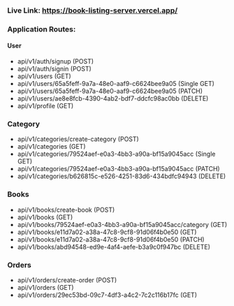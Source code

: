 ### Live Link: https://book-listing-server.vercel.app/

### Application Routes:

#### User

- api/v1/auth/signup (POST)
- api/v1/auth/signin (POST)
- api/v1/users (GET)
- api/v1/users/65a5feff-9a7a-48e0-aaf9-c6624bee9a05 (Single GET)
- api/v1/users/65a5feff-9a7a-48e0-aaf9-c6624bee9a05 (PATCH)
- api/v1/users/ae8e8fcb-4390-4ab2-bdf7-ddcfc98ac0bb (DELETE)
- api/v1/profile (GET)

### Category

- api/v1/categories/create-category (POST)
- api/v1/categories (GET)
- api/v1/categories/79524aef-e0a3-4bb3-a90a-bf15a9045acc (Single GET)
- api/v1/categories/79524aef-e0a3-4bb3-a90a-bf15a9045acc (PATCH)
- api/v1/categories/b626815c-e526-4251-83d6-434bdfc94943 (DELETE)

### Books

- api/v1/books/create-book (POST)
- api/v1/books (GET)
- api/v1/books/79524aef-e0a3-4bb3-a90a-bf15a9045acc/category (GET)
- api/v1/books/e11d7a02-a38a-47c8-9cf8-91d06f4b0e50 (GET)
- api/v1/books/e11d7a02-a38a-47c8-9cf8-91d06f4b0e50 (PATCH)
- api/v1/books/abd94548-ed9e-4af4-aefe-b3a9c0f947bc (DELETE)

### Orders

- api/v1/orders/create-order (POST)
- api/v1/orders (GET)
- api/v1/orders/29ec53bd-09c7-4df3-a4c2-7c2c116b17fc (GET)
